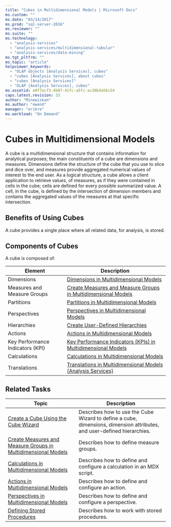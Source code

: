 ```yaml
---
title: "Cubes in Multidimensional Models | Microsoft Docs"
ms.custom: ""
ms.date: "03/14/2017"
ms.prod: "sql-server-2016"
ms.reviewer: ""
ms.suite: ""
ms.technology: 
  - "analysis-services"
  - "analysis-services/multidimensional-tabular"
  - "analysis-services/data-mining"
ms.tgt_pltfrm: ""
ms.topic: "article"
helpviewer_keywords: 
  - "OLAP objects [Analysis Services], cubes"
  - "cubes [Analysis Services], about cubes"
  - "cubes [Analysis Services]"
  - "OLAP [Analysis Services], cubes"
ms.assetid: e0f7acf3-4b07-41fc-a5fc-ac30b4a56c54
caps.latest.revision: 33
author: "Minewiskan"
ms.author: "owend"
manager: "erikre"
ms.workload: "On Demand"
---
```

# Cubes in Multidimensional Models
  A cube is a multidimensional structure that contains information for analytical purposes; the main constituents of a cube are dimensions and measures. Dimensions define the structure of the cube that you use to slice and dice over, and measures provide aggregated numerical values of interest to the end user. As a logical structure, a cube allows a client application to retrieve values, of measures, as if they were contained in cells in the cube; cells are defined for every possible summarized value. A cell, in the cube, is defined by the intersection of dimension members and contains the aggregated values of the measures at that specific intersection.  
  
## Benefits of Using Cubes  
 A cube provides a single place where all related data, for analysis, is stored.  
  
## Components of Cubes  
 A cube is composed of:  
  
|Element|Description|  
|-------------|-----------------|  
|Dimensions|[Dimensions in Multidimensional Models](../../analysis-services/multidimensional-models/dimensions-in-multidimensional-models.md)|  
|Measures and Measure Groups|[Create Measures and Measure Groups in Multidimensional Models](../../analysis-services/multidimensional-models/create-measures-and-measure-groups-in-multidimensional-models.md)|  
|Partitions|[Partitions in Multidimensional Models](../../analysis-services/multidimensional-models/partitions-in-multidimensional-models.md)|  
|Perspectives|[Perspectives in Multidimensional Models](../../analysis-services/multidimensional-models/perspectives-in-multidimensional-models.md)|  
|Hierarchies|[Create User-Defined Hierarchies](../../analysis-services/multidimensional-models/user-defined-hierarchies-create.md)|  
|Actions|[Actions in Multidimensional Models](../../analysis-services/multidimensional-models/actions-in-multidimensional-models.md)|  
|Key Performance Indicators (KPI)|[Key Performance Indicators &#40;KPIs&#41; in Multidimensional Models](../../analysis-services/multidimensional-models/key-performance-indicators-kpis-in-multidimensional-models.md)|  
|Calculations|[Calculations in Multidimensional Models](../../analysis-services/multidimensional-models/calculations-in-multidimensional-models.md)|  
|Translations|[Translations in Multidimensional Models &#40;Analysis Services&#41;](../../analysis-services/multidimensional-models/translations-in-multidimensional-models-analysis-services.md)|  
  
## Related Tasks  
  
|Topic|Description|  
|-----------|-----------------|  
|[Create a Cube Using the Cube Wizard](../../analysis-services/multidimensional-models/create-a-cube-using-the-cube-wizard.md)|Describes how to use the Cube Wizard to define a cube, dimensions, dimension attributes, and user-defined hierarchies.|  
|[Create Measures and Measure Groups in Multidimensional Models](../../analysis-services/multidimensional-models/create-measures-and-measure-groups-in-multidimensional-models.md)|Describes how to define measure groups.|  
|[Calculations in Multidimensional Models](../../analysis-services/multidimensional-models/calculations-in-multidimensional-models.md)|Describes how to define and configure a calculation in an MDX script.|  
|[Actions in Multidimensional Models](../../analysis-services/multidimensional-models/actions-in-multidimensional-models.md)|Describes how to define and configure an action.|  
|[Perspectives in Multidimensional Models](../../analysis-services/multidimensional-models/perspectives-in-multidimensional-models.md)|Describes how to define and configure a perspective.|  
|[Defining Stored Procedures](../../analysis-services/multidimensional-models-extending-olap-stored-procedures/defining-stored-procedures.md)|Describes how to work with stored procedures.|  
  
  
